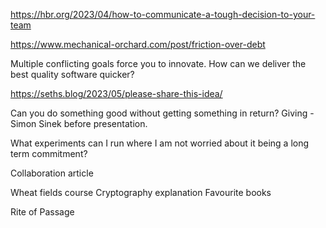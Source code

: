 
https://hbr.org/2023/04/how-to-communicate-a-tough-decision-to-your-team

https://www.mechanical-orchard.com/post/friction-over-debt



Multiple conflicting goals force you to innovate. How can we deliver the best quality software quicker?

https://seths.blog/2023/05/please-share-this-idea/

Can you do something good without getting something in return? Giving - Simon Sinek before presentation.

What experiments can I run where I am not worried about it being a long term commitment?

Collaboration article


Wheat fields course
Cryptography explanation
Favourite books

Rite of Passage

